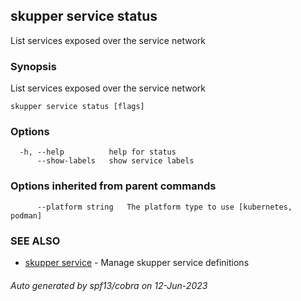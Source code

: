 ## skupper service status

List services exposed over the service network

### Synopsis

List services exposed over the service network

```
skupper service status [flags]
```

### Options

```
  -h, --help          help for status
      --show-labels   show service labels
```

### Options inherited from parent commands

```
      --platform string   The platform type to use [kubernetes, podman]
```

### SEE ALSO

* [skupper service](skupper_service.md)	 - Manage skupper service definitions

###### Auto generated by spf13/cobra on 12-Jun-2023
